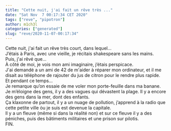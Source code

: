 ```yaml
---
title: "Cette nuit, j'ai fait un rêve très ..."
date: "Sat Nov  7 00:17:34 CET 2020"
tags: ["reve", "pipotron"]
author: m1ch3l
categories: ["generated"]
slug: "reve/2020-11-07-00:17:34"
---
```


Cette nuit, j'ai fait un rêve très court, dans lequel...<br>
J’étais à Paris, avec une vieille, je récitais shakespeare sans les mains.<br>
Puis, j'ai rêvé que...<br>
À côté de moi, je vois mon ami imaginaire, j’étais perspicace.<br>
J'ai demandé a un ami de 42 de m'aider à réparer mon ordinateur, et il me disait au téléphone de rajouter du jus de citron pour le rendre plus rapide.<br>
Et pendant ce temps...<br>
Je remarque qu’on essaie de me voler mon porte-feuille dans ma banane. Je m’éloigne des gens, il y a des vagues qui dévastent la plage. Il y a encore des gens dans la mer, dont des enfants.<br>
Ça klaxonne de partout, il y a un nuage de pollution, j’apprend à la radio que cette petite ville òu je suis est devenue la capitale.<br>
Il y a un fleuve (même si dans la réalité non) et sur ce fleuve il y a des péniches, puis des bâtiments militaires et une prison sur pilotis.<br>
FIN.<br>
